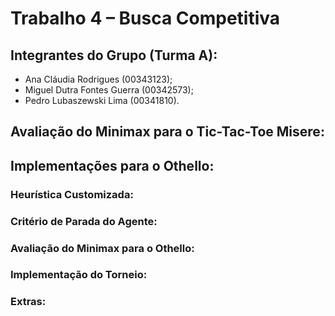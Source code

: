 # Trabalho 4 – Busca Competitiva

## Integrantes do Grupo (Turma A):

- Ana Cláudia Rodrigues (00343123);
- Miguel Dutra Fontes Guerra (00342573);
- Pedro Lubaszewski Lima (00341810).

## Avaliação do Minimax para o Tic-Tac-Toe Misere:

<!-- 
    Colocar aqui um relatório do desempenho da implementação do Minimax para o Tic-Tac-Toe Misere. Além disso, responder:
    (i)   O minimax sempre ganha ou empata jogando contra o randomplayer?
    (ii)  O minimax sempre empata consigo mesmo?
    (iii) O minimax não perde para você quando você usa a sua melhor estratégia?
-->

## Implementações para o Othello:

### Heurística Customizada:

<!--
    Explicar como funciona e como foi elaborada a heurística customizada. Se foi consultada alguma fonte (site, livro, ...),
    referenciar aqui e explicar como que foi utilizado o conteúdo da referência (foi implementado exatamente como a referência,
    foi a inspiração para a implementação, foi uma combinação dessa e mais alguma outra referência, etc.).
-->

### Critério de Parada do Agente:

<!--
    Explicar qual foi o critério de parada do algoritmo minimax para o agente de Othello (profundidade máxima fixa?
    aprofundamento iterativo parado por tempo? Etc...).
-->

### Avaliação do Minimax para o Othello:

<!--
    Realizar o mini-torneio abaixo, relatando quem ganhou (ou se houve empate) em cada partida e o número final de peças de cada
    agente. Na lista a seguir, o nome do agente da esquerda começa a jogar naquela partida:
    Partidas:
    - Contagem de peças x Valor posicional;
    - Valor posicional x Contagem de peças;
    - Contagem de peças x Heurística customizada;
    - Heurística customizada x Contagem de peças;
    - Valor posicional x Heurística customizada;
    - Heurística customizada x Valor posicional;
    - MCTS x Contagem de peças;
    - Contagem de peças x MCTS;
    - MCTS x Valor posicional;
    - Valor posicional x MCTS;
    - MCTS x Heurística customizada;
    - Heurística customizada x MCTS.

    Relatar também qual foi a implementação mais bem sucedida de todas (com mais vitórias e, em caso de empates, que capturou mais
    peças).
-->

### Implementação do Torneio:

<!--
    Explicar qual e o porquê da implementação escolhida para o torneio.
-->

### Extras:

<!--
    Relatar a implementação do MCTS.

    Relatar quaisquer outros extras implementados ao longo do trabalho (como melhorias não vistas em aula).
-->